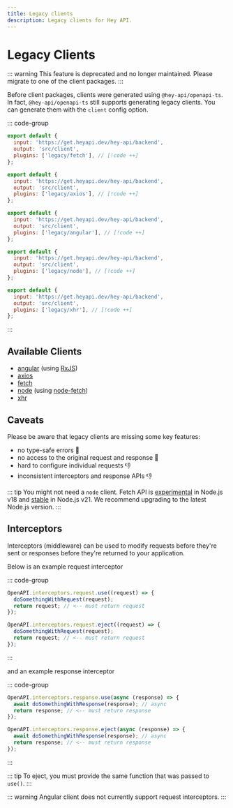 ```yaml
---
title: Legacy clients
description: Legacy clients for Hey API.
---
```


<script setup>
import { embedProject } from '../../embed'
</script>

# Legacy Clients

::: warning
This feature is deprecated and no longer maintained. Please migrate to one of the client packages.
:::

Before client packages, clients were generated using `@hey-api/openapi-ts`. In fact, `@hey-api/openapi-ts` still supports generating legacy clients. You can generate them with the `client` config option.

::: code-group

```js [fetch]
export default {
  input: 'https://get.heyapi.dev/hey-api/backend',
  output: 'src/client',
  plugins: ['legacy/fetch'], // [!code ++]
};
```

```js [axios]
export default {
  input: 'https://get.heyapi.dev/hey-api/backend',
  output: 'src/client',
  plugins: ['legacy/axios'], // [!code ++]
};
```

```js [angular]
export default {
  input: 'https://get.heyapi.dev/hey-api/backend',
  output: 'src/client',
  plugins: ['legacy/angular'], // [!code ++]
};
```

```js [node]
export default {
  input: 'https://get.heyapi.dev/hey-api/backend',
  output: 'src/client',
  plugins: ['legacy/node'], // [!code ++]
};
```

```js [xhr]
export default {
  input: 'https://get.heyapi.dev/hey-api/backend',
  output: 'src/client',
  plugins: ['legacy/xhr'], // [!code ++]
};
```

:::

## Available Clients

- [angular](https://angular.io) (using [RxJS](https://rxjs.dev))
- [axios](https://axios-http.com)
- [fetch](https://developer.mozilla.org/docs/Web/API/Fetch_API)
- [node](https://nodejs.org) (using [node-fetch](https://www.npmjs.com/package/node-fetch))
- [xhr](https://developer.mozilla.org/docs/Web/API/XMLHttpRequest)

## Caveats

Please be aware that legacy clients are missing some key features:

- no type-safe errors 🚫
- no access to the original request and response 🚫
- hard to configure individual requests 👎
- inconsistent interceptors and response APIs 👎

::: tip
You might not need a `node` client. Fetch API is [experimental](https://nodejs.org/docs/latest-v18.x/api/globals.html#fetch) in Node.js v18 and [stable](https://nodejs.org/docs/latest-v21.x/api/globals.html#fetch) in Node.js v21. We recommend upgrading to the latest Node.js version.
:::

## Interceptors

Interceptors (middleware) can be used to modify requests before they're sent or responses before they're returned to your application.

Below is an example request interceptor

::: code-group

```js [use]
OpenAPI.interceptors.request.use((request) => {
  doSomethingWithRequest(request);
  return request; // <-- must return request
});
```

```js [eject]
OpenAPI.interceptors.request.eject((request) => {
  doSomethingWithRequest(request);
  return request; // <-- must return request
});
```

:::

and an example response interceptor

::: code-group

```js [use]
OpenAPI.interceptors.response.use(async (response) => {
  await doSomethingWithResponse(response); // async
  return response; // <-- must return response
});
```

```js [eject]
OpenAPI.interceptors.response.eject(async (response) => {
  await doSomethingWithResponse(response); // async
  return response; // <-- must return response
});
```

:::

::: tip
To eject, you must provide the same function that was passed to `use()`.
:::

::: warning
Angular client does not currently support request interceptors.
:::

<!--@include: ../../partials/examples.md-->
<!--@include: ../../partials/sponsors.md-->
